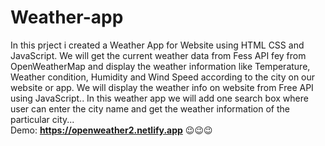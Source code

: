 # Weather-app
In this prject i created a Weather App for Website using HTML CSS and JavaScript. We will get the current weather data from Fess API fey from OpenWeatherMap and display the weather information like Temperature,  Weather condition, Humidity and Wind Speed according to the city on our website or app.
We will display the weather info on website from Free API using JavaScript..
In this weather app we will add one search box where user can enter the city name and get the weather information of the particular city...
</br>
Demo: **https://openweather2.netlify.app** 😉😉😉


